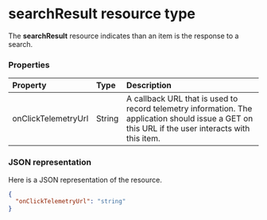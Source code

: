 # searchResult resource type

The **searchResult** resource indicates than an item is the response to a search.



### Properties
| Property         | Type     | Description                                                                                                                             |
|:----------------------|:---------|:----------------------------------------------------------------------------------------------------------------------------------------|
| onClickTelemetryUrl | String | A callback URL that is used to record telemetry information. The application should issue a GET on this URL if the user interacts with this item. |

### JSON representation

Here is a JSON representation of the resource.

<!-- {
  "blockType": "resource",
  "optionalProperties": [
  "onClickTelemtryUrl"
  ],
  "@odata.type": "microsoft.graph.searchresult"
}-->

```json
{
  "onClickTelemetryUrl": "string"
}

```

<!-- uuid: 8fcb5dbc-d5aa-4681-8e31-b001d5168d79
2015-10-25 14:57:30 UTC -->
<!-- {
  "type": "#page.annotation",
  "description": "searchResult resource",
  "keywords": "",
  "section": "documentation",
  "tocPath": ""
}-->